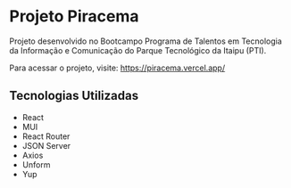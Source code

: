 # Projeto Piracema

Projeto desenvolvido no Bootcampo Programa de Talentos em Tecnologia da Informação e Comunicação do Parque Tecnológico da Itaipu (PTI).

Para acessar o projeto, visite: https://piracema.vercel.app/

## Tecnologias Utilizadas

- React
- MUI
- React Router
- JSON Server
- Axios
- Unform
- Yup